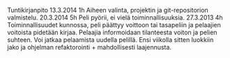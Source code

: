 Tuntikirjanpito
13.3.2014 1h Aiheen valinta, projektin ja git-repositorion valmistelu.
20.3.2014 5h Peli pyörii, ei vielä toiminnallisuuksia.
27.3.2013 4h Toiminnallisuudet kunnossa, peli päättyy voittoon tai tasapeliin ja pelaajien voitoista pidetään kirjaa. Pelaajia informoidaan tilanteesta voiton ja pelien suhteen. Voi jatkaa pelaamista uudella pelillä. Ensi viikolla sitten luokkiin jako ja ohjelman refaktorointi + mahdollisesti laajennusta.